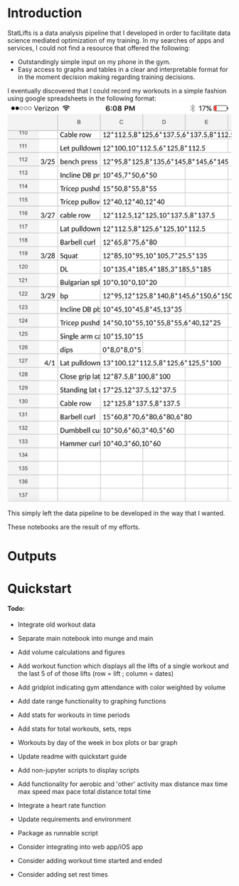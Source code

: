 # Introduction

StatLifts is a data analysis pipeline that I developed in order to facilitate data science mediated optimization of my training. In my searches of apps and services, I could not find a resource that offered the following:<br>
- Outstandingly simple input on my phone in the gym.
- Easy access to graphs and tables in a clear and interpretable format for in the moment decision making regarding training decisions.

I eventually discovered that I could record my workouts in a simple fashion using google spreadsheets in the following format:
<img src="./figures/spreadsheet_example.png">

This simply left the data pipeline to be developed in the way that I wanted. 

These notebooks are the result of my efforts. 


# Outputs

# Quickstart

#### Todo:

- Integrate old workout data
- Separate main notebook into munge and main
- Add volume calculations and figures
- Add workout function which displays all the lifts of a single workout and the last 5 of of those lifts (row = lift ; column = dates)
- Add gridplot indicating gym attendance with color weighted by volume
- Add date range functionality to graphing functions
- Add stats for workouts in time periods
- Add stats for total workouts, sets, reps
- Workouts by day of the week in box plots or bar graph

- Update readme with quickstart guide
- Add non-jupyter scripts to display scripts


- Add functionality for aerobic and 'other' activity
    max distance
    max time
    max speed
    max pace
    total distance
    total time
    
- Integrate a heart rate function
- Update requirements and environment
- Package as runnable script
- Consider integrating into web app/iOS app
- Consider adding workout time started and ended
- Consider adding set rest times